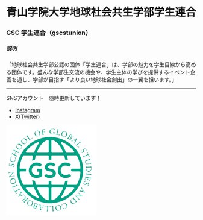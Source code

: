# 青山学院大学地球社会共生学部学生連合
### GSC 学生連合（gscstunion）

##### 説明
「地球社会共生学部公認の団体「学生連合」は、学部の魅力を学生目線から高める団体です。盛んな学部生交流の機会や、学生主体の学びを提供するイベント企画を通し、学部が目指す「より良い地球社会創出」の一翼を担います。」

---
SNSアカウント　随時更新しています！
* [Instagram](https://instagram.com/gscstunion)
* [X(Twitter)](https://x.com/GSCstunion)

<img src="https://github.com/Raymondoor/gscstunion_webpage/blob/main/assets/image/brand/GSC_logo.png?raw=true" height="240">